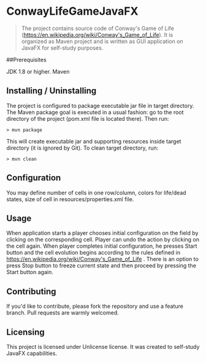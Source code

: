 # ConwayLifeGameJavaFX
> The project contains source code of Conway's Game of Life (https://en.wikipedia.org/wiki/Conway's_Game_of_Life). It is organized as Maven project and is written as GUI application on JavaFX for self-study purposes.

##Prerequisites

JDK 1.8 or higher.
Maven

## Installing / Uninstalling

The project is configured to package executable jar file in target directory. The Maven package goal is executed in a usual fashion: go to the root directory of the project (pom.xml file is located there). Then run:

```shell
> mvn package
```

This will create executable jar and supporting resources inside target directory (it is ignored by Git). To clean target directory, run:

```shell
> mvn clean
```

## Configuration
You may define number of cells in one row/column, colors for life/dead states, size of cell in resources/properties.xml file.

## Usage
When application starts a player chooses initial configuration on the field by clicking on the corresponding cell. Player can undo the action by clicking on the cell again. When player completes initial configuration, he presses Start button and the cell evolution begins according to the rules defined in https://en.wikipedia.org/wiki/Conway's_Game_of_Life . There is an option to press Stop button to freeze current state and then proceed by pressing the Start button again.

## Contributing

If you'd like to contribute, please fork the repository and use a feature branch. Pull requests are warmly welcomed.

## Licensing

This project is licensed under Unlicense license. It was created to self-study JavaFX capabilities.